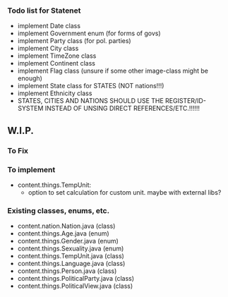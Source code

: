 ### Todo list for Statenet

- implement Date class
- implement Government enum (for forms of govs)
- implement Party class (for pol. parties)
- implement City class
- implement TimeZone class
- implement Continent class
- implement Flag class (unsure if some other image-class might be enough)
- implement State class for STATES (NOT nations!!!)
- implement Ethnicity class
- STATES, CITIES AND NATIONS SHOULD USE THE REGISTER/ID-SYSTEM INSTEAD OF UNSING DIRECT REFERENCES/ETC.!!!!!!

## W.I.P.

### To Fix

### To implement
- content.things.TempUnit:
	- option to set calculation for custom unit. maybe with external libs?

### Existing classes, enums, etc.
- content.nation.Nation.java (class)
- content.things.Age.java (enum)
- content.things.Gender.java (enum)
- content.things.Sexuality.java (enum)
- content.things.TempUnit.java (class)
- content.things.Language.java (class)
- content.things.Person.java (class)
- content.things.PoliticalParty.java (class)
- content.things.PoliticalView.java (class)

